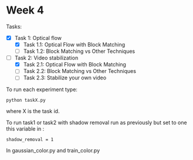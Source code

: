 # Week 4

Tasks:

- [x] Task 1: Optical flow
  - [x] Task 1.1: Optical Flow with Block Matching
  - [ ] Task 1.2: Block Matching vs Other Techniques
- [ ] Task 2: Video stabilization
  - [x] Task 2.1: Optical Flow with Block Matching
  - [ ] Task 2.2: Block Matching vs Other Techniques
  - [ ] Task 2.3: Stabilize your own video

To run each experiment type:

    python taskX.py 
  
where X is the task id.


To run task1 or task2 with shadow removal run as previously but set to one this variable in :

    shadow_removal = 1
  
In gaussian_color.py and train_color.py
